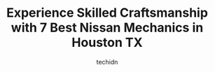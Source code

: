 ---
layout: ampstory
image: https://images.unsplash.com/photo-1630686120465-89debf3b32a8?ixlib=rb-4.0.3&ixid=MnwxMjA3fDB8MHxwaG90by1wYWdlfHx8fGVufDB8fHx8&auto=format&fit=crop&w=640&h=853&q=80
author: techidn
featured: false
description: Searching for the finest Nissan Mechanic in Houston TX, USA? Look no further than the 7 best Nissan Mechanic in the area, where youll find a team of highly qualified professionals ready to 
title: Experience Skilled Craftsmanship with 7 Best Nissan Mechanics in Houston TX
cover:
   title: Experience Skilled Craftsmanship with 7 Best Nissan Mechanics in Houston TX
   subtitle: Rickpate
   background: https://images.unsplash.com/photo-1630686120465-89debf3b32a8?ixlib=rb-4.0.3&ixid=MnwxMjA3fDB8MHxwaG90by1wYWdlfHx8fGVufDB8fHx8&auto=format&fit=crop&w=640&h=853&q=80

pages: 
 - layout: thirds
   top: <h1>#1 Mossy Nissan Service Center</h1>
   bottom: "<p>From start to finish, The Mossy Nissan service team over delivered. The service was welcoming and professional. They walked me through what had to get done, worked quickl</p>"
   background: https://www.knot35.com/toplist/wp-content/uploads/2023/06/best-nissan-mechanic-1-in-houston-tx-1685831836.jpeg
   backgroundblur: true
 - layout: thirds
   top: <h1>#2 Fred Haas Nissan - Service Center</h1>
   bottom: "<p>24202 Tomball Pkwy, Tomball, TX 77375, United States</p>"
   background: https://www.knot35.com/toplist/wp-content/uploads/2023/06/best-nissan-mechanic-2-in-houston-tx-1685831836.jpeg
   cta:
      link: https://www.knot35.com/toplist/experience-skilled-craftsmanship-with-7-best-nissan-mechanics-in-houston-tx/
      text: Experience Skilled Craftsmanship with 7 Best Nissan Mechanics in Houston TX
 - layout: thirds
   top: <h1>#3 RMS Auto Care</h1>
   bottom: "<p>1759 Westheimer Rd Central, Houston, TX 77098, United States</p>"
   background: https://www.knot35.com/toplist/wp-content/uploads/2023/06/best-nissan-mechanic-3-in-houston-tx-1685831837.jpeg
   cta:
      link: https://www.knot35.com/toplist/experience-skilled-craftsmanship-with-7-best-nissan-mechanics-in-houston-tx/
      text: Experience Skilled Craftsmanship with 7 Best Nissan Mechanics in Houston TX
 - layout: thirds
   top: <h1>#4 Erics Car Care - Medical Center</h1>
   bottom: "<p>6950 Kirby Dr, Houston, TX 77030, United States</p>"
   background: https://images.unsplash.com/photo-1602536052359-ef94c21c5948?ixlib=rb-4.0.3&ixid=MnwxMjA3fDB8MHxwaG90by1wYWdlfHx8fGVufDB8fHx8&auto=format&fit=crop&w=640&h=853&q=80
   cta:
      link: https://www.knot35.com/toplist/experience-skilled-craftsmanship-with-7-best-nissan-mechanics-in-houston-tx/
      text: Experience Skilled Craftsmanship with 7 Best Nissan Mechanics in Houston TX
 - layout: thirds
   top: <h1>#5 Chimney Rock Car Care</h1>
   bottom: "<p>2839 Chimney Rock Rd, Houston, TX 77056, United States</p>"
   background: https://images.unsplash.com/photo-1597773150796-e5c14ebecbf5?ixlib=rb-4.0.3&ixid=MnwxMjA3fDB8MHxwaG90by1wYWdlfHx8fGVufDB8fHx8&auto=format&fit=crop&w=640&h=853&q=80
   cta:
      link: https://www.knot35.com/toplist/experience-skilled-craftsmanship-with-7-best-nissan-mechanics-in-houston-tx/
      text: Experience Skilled Craftsmanship with 7 Best Nissan Mechanics in Houston TX
 - layout: thirds
   top: <h1>#6 Nissan Service Center</h1>
   bottom: "<p>15300 North Fwy, Houston, TX 77090, United States</p>"
   background: https://images.unsplash.com/photo-1533998839656-76f5e4b2bccb?ixlib=rb-4.0.3&ixid=MnwxMjA3fDB8MHxwaG90by1wYWdlfHx8fGVufDB8fHx8&auto=format&fit=crop&w=640&h=853&q=80
   cta:
      link: https://www.knot35.com/toplist/experience-skilled-craftsmanship-with-7-best-nissan-mechanics-in-houston-tx/
      text: Experience Skilled Craftsmanship with 7 Best Nissan Mechanics in Houston TX
 - layout: thirds
   top: <h1>#7 Orion Auto Service Inc.</h1>
   bottom: "<p>1542 Yale St, Houston, TX 77008, United States</p>"
   background: https://images.unsplash.com/photo-1496096265110-f83ad7f96608?ixlib=rb-4.0.3&ixid=MnwxMjA3fDB8MHxwaG90by1wYWdlfHx8fGVufDB8fHx8&auto=format&fit=crop&w=640&h=853&q=80
   cta:
      link: https://www.knot35.com/toplist/experience-skilled-craftsmanship-with-7-best-nissan-mechanics-in-houston-tx/
      text: Experience Skilled Craftsmanship with 7 Best Nissan Mechanics in Houston TX
 - layout: thirds
   middle: Continue reading...
   background: https://images.unsplash.com/photo-1595364397663-fca4f075d796?ixlib=rb-4.0.3&ixid=MnwxMjA3fDB8MHxwaG90by1wYWdlfHx8fGVufDB8fHx8&auto=format&fit=crop&w=640&h=853&q=80
   cta:
      link: https://www.knot35.com/toplist/experience-skilled-craftsmanship-with-7-best-nissan-mechanics-in-houston-tx/
      text: Experience Skilled Craftsmanship with 7 Best Nissan Mechanics in Houston TX
      
---